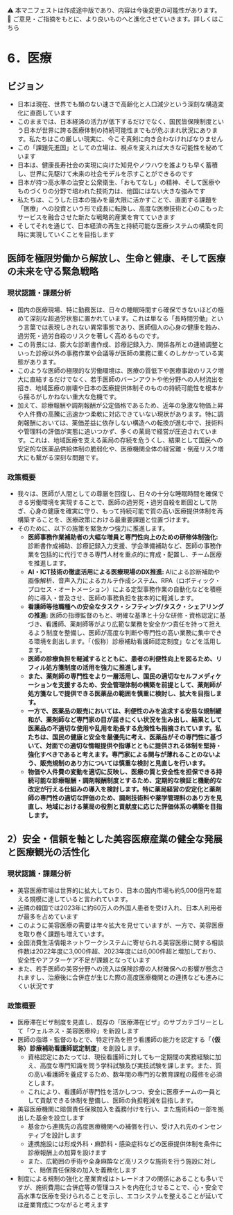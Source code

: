 ⚠️ 本マニフェストは作成途中版であり、内容は今後変更の可能性があります。  
💬 ご意見・ご指摘をもとに、より良いものへと進化させていきます。詳しくはこちら

# 6．医療

## ビジョン

- 日本は現在、世界でも類のない速さで高齢化と人口減少という深刻な構造変化に直面しています  
- このままでは、日本経済の活力が低下するだけでなく、国民皆保険制度という日本が世界に誇る医療体制の持続可能性までもが危ぶまれ状況にあります。私たちはこの厳しい現実に、今こそ真剣に向き合わなければなりません  
- この「課題先進国」としての立場は、視点を変えれば大きな可能性を秘めています  
- 日本は、健康長寿社会の実現に向けた知見やノウハウを誰よりも早く蓄積し、世界に先駆けて未来の社会モデルを示すことができるのです  
- 日本が持つ高水準の治安と公衆衛生、「おもてなし」の精神、そして医療やものづくりの分野で培われた技術力は、他国にはない大きな強みです  
- 私たちは、こうした日本の強みを最大限に活かすことで、直面する課題を「医療」への投資という形で成長に転換し、高度な医療技術と心のこもったサービスを融合させた新たな戦略的産業を育てていきます  
- そしてそれを通じて、日本経済の再生と持続可能な医療システムの構築を同時に実現していくことを目指します

## 

## 医師を極限労働から解放し、生命と健康、そして医療の未来を守る緊急戦略

### 現状認識・課題分析

* 国内の医療現場、特に勤務医は、日々の睡眠時間すら確保できないほどの極めて深刻な超過労状態に置かれています。これは単なる「長時間労働」という言葉では表現しきれない異常事態であり、医師個人の心身の健康を蝕み、過労死・過労自殺のリスクを著しく高めるものです。
* この背景には、膨大な診断書作成、診療記録入力、関係各所との連絡調整といった診療以外の事務作業や会議等が医師の業務に重くのしかかっている実態があります。
* このような医師の極限的な労働環境は、医療の質低下や医療事故のリスク増大に直結するだけでなく、若手医師のバーンアウトや他分野への人材流出を招き、地域医療の崩壊や日本の医療提供体制そのものの持続可能性を根本から揺るがしかねない重大な危機です。
* 加えて、診療報酬や調剤報酬が公定価格であるため、近年の急激な物価上昇や人件費の高騰に迅速かつ柔軟に対応できていない現状があります。特に調剤報酬においては、薬価差益に依存しない構造への転換が進む中で、技術料や管理料の評価が実態に追いつかず、多くの薬局で経営が圧迫されています。これは、地域医療を支える薬局の存続を危うくし、結果として国民への安定的な医薬品供給体制の脆弱化や、医療機関全体の経営難・倒産リスク増大にも繋がる深刻な問題です。

### 政策概要

- 我々は、医師が人間としての尊厳を回復し、日々の十分な睡眠時間を確保できる労働環境を実現することで、医師の過労死・過労自殺を断固として防ぎ、心身の健康を確実に守り、もって持続可能で質の高い医療提供体制を再構築することを、医療政策における最重要課題と位置づけます。
- そのために、以下の施策を緊急かつ強力に推進します。
  - **医師事務作業補助者の大幅な増員と専門性向上のための研修体制強化:** 診断書作成補助、診療記録入力支援、学会準備補助など、医師の事務作業を包括的に代行できる専門人材を重点的に育成・配置し、チーム医療を推進します。
  - **AI・ICT技術の徹底活用による医療現場のDX推進:** AIによる診断補助や画像解析、音声入力によるカルテ作成システム、RPA（ロボティック・プロセス・オートメーション）による定型事務作業の自動化などを積極的に導入・普及させ、医師の事務負担を抜本的に軽減します。
  - **看護師等他職種への安全なタスク・シフティング/タスク・シェアリングの推進:** 医師の指導監督のもと、明確な基準と十分な研修・資格認定に基づき、看護師、薬剤師等がより広範な業務を安全かつ責任を持って担えるよう制度を整備し、医師が高度な判断や専門性の高い業務に集中できる環境を創出します。「（仮称）診療補助看護師認定制度」などを活用します。
  - **医師の診療負担を軽減するとともに、患者の利便性向上を図るため、リフィル処方箋制度の活用を強力に推進します。**
  - **また、薬剤師の専門性をより一層活用し、国民の適切なセルフメディケーションを支援するため、安全管理体制の構築を前提として、薬剤師が処方箋なしで提供できる医薬品の範囲を慎重に検討し、拡大を目指します。**
  - **一方で、医薬品の販売においては、利便性のみを追求する安易な規制緩和が、薬剤師など専門家の目が届きにくい状況を生み出し、結果として医薬品の不適切な使用や乱用を助長する危険性も指摘されています。私たちは、国民の健康と安全を最優先に考え、医薬品がその専門性に基づいて、対面での適切な情報提供や指導とともに提供される体制を堅持・強化すべきであると考えます。専門家による関与が薄れることのないよう、販売規制のあり方については慎重な検討と見直しを行います。**
  - **物価や人件費の変動を適切に反映し、医療の質と安全性を担保できる持続可能な診療報酬・調剤報酬制度とするため、定期的な検証と機動的な改定が行える仕組みの導入を検討します。特に薬局経営の安定化と薬剤師の専門性の適切な評価のため、調剤技術料や薬学管理料のあり方を見直し、地域における薬局の役割と貢献度に応じた評価体系の構築を目指します。**

## 2）安全・信頼を軸とした美容医療産業の健全な発展と医療観光の活性化

### 現状認識・課題分析

- 美容医療市場は世界的に拡大しており、日本の国内市場も約5,000億円を超える規模に達していると言われています。
- 近隣の韓国では2023年に約60万人の外国人患者を受け入れ、日本人利用者が最多を占めています
- このように美容医療の需要は年々拡大を見せていますが、一方で、美容医療を取り巻く課題も増えています。
- 全国消費生活情報ネットワークシステムに寄せられる美容医療に関する相談件数は2022年度に3,000件超、2023年度には6,000件超と増加しており、安全性やアフターケア不足が課題となっています
- また、若手医師の美容分野への流入は保険診療の人材確保への影響が懸念されますし、治療後に合併症が生じた際の高度医療機関との連携なども進みにくい状況です

### 政策概要

- 医療滞在ビザ制度を見直し、既存の「医療滞在ビザ」のサブカテゴリーとして「ウェルネス・美容医療枠」を新設します
- 医師の指導・監督のもとで、特定行為を担う看護師の能力を認定する「**（仮称）診療補助看護師認定制度**」を創設します。
  - 資格認定にあたっては、現役看護師に対しても一定期間の実務経験に加え、高度な専門知識を問う学科試験及び実技試験を課します。また、質の高い看護師を養成するため、数年間の専門的な教育課程の履修を必須とします。
  - これにより、看護師が専門性を活かしつつ、安全に医療チームの一員として貢献できる体制を整備し、医師の負担軽減を目指します。
- 美容医療機関に賠償責任保険加入を義務付けを行い、また施術料の一部を拠出した基金を設立します
  - 基金から連携先の高度医療機関への補償を行い、受け入れ先のインセンティブを設計します
  - 連携施設には形成外科・麻酔科・感染症科などの医療提供体制を条件に診療報酬上の加算を設けます
  - また、広範囲の手術や全身麻酔など高リスクな施術を行う施設に対して、賠償責任保険の加入を義務化します
- 制度による規制の強化と産業育成はトレードオフの関係にあることも多いですが、施術費用に合併症等の管理コストを内在化させることで、心・安全で高水準な医療を受けられることを示し、エコシステムを整えることが延いては産業育成につながると考えます